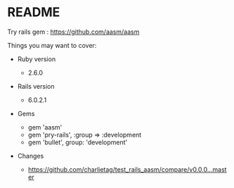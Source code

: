 # README

Try rails gem : https://github.com/aasm/aasm

Things you may want to cover:

* Ruby version
  * 2.6.0

* Rails version
  * 6.0.2.1

* Gems
  * gem 'aasm'
  * gem 'pry-rails', :group => :development
  * gem 'bullet', group: 'development'

* Changes
  * https://github.com/charlietag/test_rails_aasm/compare/v0.0.0...master

